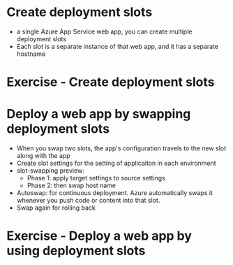 # Create deployment slots
- a single Azure App Service web app, you can create multiple deployment slots
- Each slot is a separate instance of that web app, and it has a separate hostname

# Exercise - Create deployment slots

# Deploy a web app by swapping deployment slots
- When you swap two slots, the app's configuration travels to the new slot along with the app
- Create slot settings for the setting of applicaiton in each environment
- slot-swapping preview: 
    - Phase 1: apply target settings to source settings
    - Phase 2: then swap host name
- Autoswap: for continuous deployment. Azure automatically swaps it whenever you push code or content into that slot.
- Swap again for rolling back

# Exercise - Deploy a web app by using deployment slots